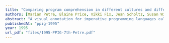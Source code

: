 ```yaml
---
title: "Comparing program comprehension in different cultures and different representations"
authors: [Marian Petre, Blaine Price, Vikki Fix, Jean Scholtz, Susan Wiedenbeck, Igor Netesin, Sergey Yershov]
abstract: "A visual annotation for imperative programming languages called R-T echnology was developed in the Former Soviet Union in the 1970's and SO's. This notation, quite distinct from flow charts, makes the control flow of a sub-programs much more explicit than the ordinary source code and it has been in widespread use by professional programmers for many years. This is in sharp contrast to most of the \"visual\" programming languages developed elsewhere which have been data flow-based with most only able to support toy programs. In this study we evaluated 24 professional C programmers in Ukrainia who were also experienced in using R-Technology. After completing pretests to establish general programming skill, visual/ spatial ability, and knowledge of C, each subject was given comprehension tests for two programs, each about 150 lines in length. The control group saw each program in standard C textual source code format on paper while the experimental group saw one of the programs this way and the other was presented using R-Technology notation. Following the comprehension tests, each subject was asked to write a small program in either standard C or R-Technology notation depending on their group. All subjects were asked to give verbal protocols throughout. In this paper we report on the qualitative and quantitative results as well as informal observations on the differences between \"Western\" and \"Eastern\" programmers. This study is part of a larger project which will also examine \"Western\" programmers using a data flow visual language as well as a textual language."
publishedAt: "ppig-1995"
year: 1995
url_pdf: "files/1995-PPIG-7th-Petre.pdf"
---
```


